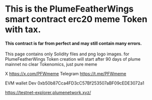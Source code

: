 # This is the PlumeFeatherWings smart contract erc20 meme Token with tax.
#### This contract is far from perfect and may still contain many errors.  

This page contains only Solidity files and png logo images. 
for PlumeFeatherWings Token creation will start after 90 days of plume mainnet 
no clear Tokenomics, just pure meme


X https://x.com/PFWmeme
Telegram https://t.me/PFWmeme


EVM wallet Dev 0xb50b87Cca4FD3cC57Bf253507aBF09cEDE3072a1


https://testnet-explorer.plumenetwork.xyz/
